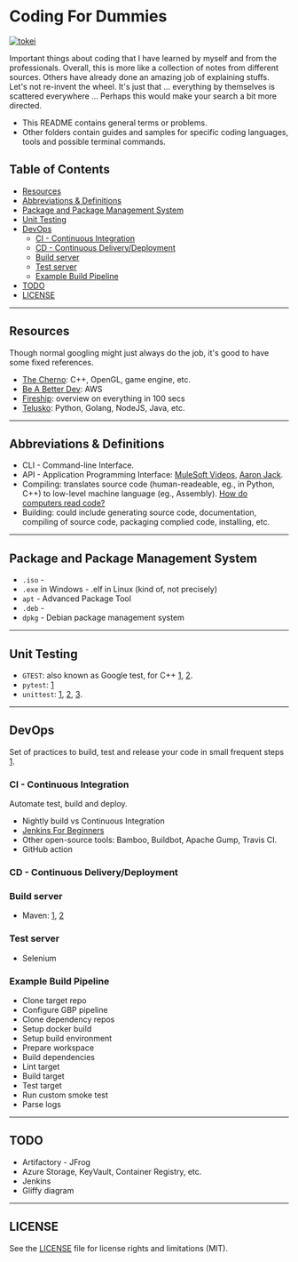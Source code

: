 <!-- omit in toc -->
# Coding For Dummies

[![tokei](https://tokei.rs/b1/github/duken72/codingForDummies)](https://github.com/duken72/codingForDummies)

Important things about coding that I have learned by myself and from the professionals. Overall, this is more like a collection of notes from different sources. Others have already done an amazing job of explaining stuffs. Let's not re-invent the wheel. It's just that … everything by themselves is scattered everywhere … Perhaps this would make your search a bit more directed.

- This README contains general terms or problems.
- Other folders contain guides and samples for specific coding languages, tools and possible terminal commands.

<!-- omit in toc -->
## Table of Contents

- [Resources](#resources)
- [Abbreviations & Definitions](#abbreviations--definitions)
- [Package and Package Management System](#package-and-package-management-system)
- [Unit Testing](#unit-testing)
- [DevOps](#devops)
  - [CI - Continuous Integration](#ci---continuous-integration)
  - [CD - Continuous Delivery/Deployment](#cd---continuous-deliverydeployment)
  - [Build server](#build-server)
  - [Test server](#test-server)
  - [Example Build Pipeline](#example-build-pipeline)
- [TODO](#todo)
- [LICENSE](#license)

-------

## Resources

Though normal googling might just always do the job, it's good to have some fixed references.

- [The Cherno](https://www.youtube.com/c/TheChernoProject): C++, OpenGL, game engine, etc.
- [Be A Better Dev](https://www.youtube.com/c/BeABetterDev): AWS
- [Fireship](https://www.youtube.com/c/Fireship): overview on everything in 100 secs
- [Telusko](https://www.youtube.com/c/Telusko): Python, Golang, NodeJS, Java, etc.

-------

## Abbreviations & Definitions

- CLI - Command-line Interface.
- API - Application Programming Interface: [MuleSoft Videos](https://youtu.be/s7wmiS2mSXY), [Aaron Jack](https://youtu.be/ByGJQzlzxQg).
- Compiling: translates source code (human-readeable, eg., in Python, C++) to low-level machine language (eg., Assembly). [How do computers read code?
](https://youtu.be/QXjU9qTsYCc)
- Building: could include generating source code, documentation, compiling of source code, packaging complied code, installing, etc.

-------

## Package and Package Management System

- `.iso` -
- `.exe` in Windows - .elf in Linux (kind of, not precisely)
- `apt` - Advanced Package Tool
- `.deb` -
- `dpkg` - Debian package management system

-------

## Unit Testing

- `GTEST`: also known as Google test, for C++ [1](https://youtu.be/nbFXI9SDfbk), [2](https://youtu.be/BwO07hUzFNQ).
- `pytest`: [1](https://youtu.be/DhUpxWjOhME)
- `unittest`: [1](https://youtu.be/6tNS--WetLI), [2](https://youtu.be/1Lfv5tUGsn8), [3](https://youtu.be/uCxL7NGEohI).

-------

## DevOps

Set of practices to build, test and release your code in small frequent steps [1](https://youtu.be/scEDHsr3APg).

### CI - Continuous Integration

Automate test, build and deploy.

- Nightly build vs Continuous Integration
- [Jenkins For Beginners](https://youtu.be/LFDrDnKPOTg)
- Other open-source tools: Bamboo, Buildbot, Apache Gump, Travis CI.
- GitHub action

### CD - Continuous Delivery/Deployment

### Build server

- Maven: [1](https://youtu.be/bSaBmXFym30), [2](https://youtu.be/JXXdipKFLQg)

### Test server

- Selenium

### Example Build Pipeline

- Clone target repo
- Configure GBP pipeline
- Clone dependency repos
- Setup docker build
- Setup build environment
- Prepare workspace
- Build dependencies
- Lint target
- Build target
- Test target
- Run custom smoke test
- Parse logs

-------

## TODO

- Artifactory - JFrog
- Azure Storage, KeyVault, Container Registry, etc.
- Jenkins
- Gliffy diagram

-------

## LICENSE

See the [LICENSE](LICENSE.md) file for license rights and limitations (MIT).
